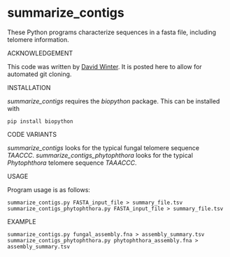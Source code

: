 # summarize_contigs

These Python programs characterize sequences in a fasta file, including telomere information.  


ACKNOWLEDGEMENT

This code was written by [David Winter](https://github.com/dwinter). It is posted here to allow for automated git cloning.


INSTALLATION

*summarize_contigs* requires the *biopython* package. This can be installed with

```
pip install biopython
```

CODE VARIANTS

*summarize_contigs* looks for the typical fungal telomere sequence *TAACCC*.  *summarize_contigs_phytophthora* looks for the typical *Phytophthora* telomere sequence *TAAACCC*.


USAGE

Program usage is as follows:

```
summarize_contigs.py FASTA_input_file > summary_file.tsv
summarize_contigs_phytophthora.py FASTA_input_file > summary_file.tsv
```


EXAMPLE

```
summarize_contigs.py fungal_assembly.fna > assembly_summary.tsv
summarize_contigs_phytophthora.py phytophthora_assembly.fna > assembly_summary.tsv
```
